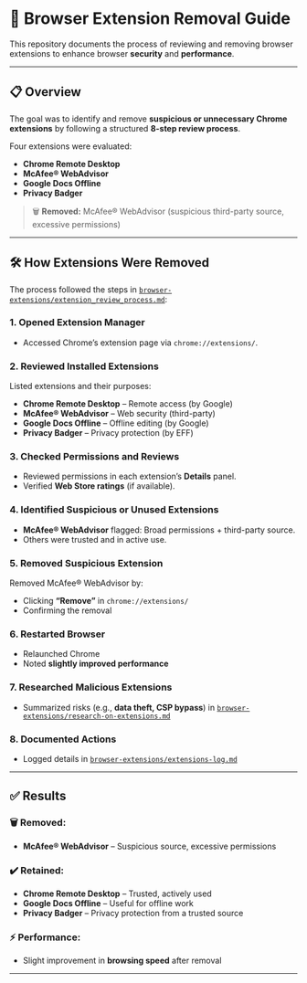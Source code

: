 # 🔐 Browser Extension Removal Guide

This repository documents the process of reviewing and removing browser extensions to enhance browser **security** and **performance**.

---

## 📋 Overview

The goal was to identify and remove **suspicious or unnecessary Chrome extensions** by following a structured **8-step review process**.

Four extensions were evaluated:

- **Chrome Remote Desktop**
- **McAfee® WebAdvisor**
- **Google Docs Offline**
- **Privacy Badger**

> 🗑️ **Removed:** McAfee® WebAdvisor (suspicious third-party source, excessive permissions)

---

## 🛠️ How Extensions Were Removed

The process followed the steps in [`browser-extensions/extension_review_process.md`](browser-extensions/extension_review_process.md):

### 1. Opened Extension Manager
- Accessed Chrome’s extension page via `chrome://extensions/`.

### 2. Reviewed Installed Extensions
Listed extensions and their purposes:
- **Chrome Remote Desktop** – Remote access (by Google)
- **McAfee® WebAdvisor** – Web security (third-party)
- **Google Docs Offline** – Offline editing (by Google)
- **Privacy Badger** – Privacy protection (by EFF)

### 3. Checked Permissions and Reviews
- Reviewed permissions in each extension’s **Details** panel.
- Verified **Web Store ratings** (if available).

### 4. Identified Suspicious or Unused Extensions
- **McAfee® WebAdvisor** flagged: Broad permissions + third-party source.
- Others were trusted and in active use.

### 5. Removed Suspicious Extension
Removed McAfee® WebAdvisor by:
- Clicking **“Remove”** in `chrome://extensions/`
- Confirming the removal

### 6. Restarted Browser
- Relaunched Chrome
- Noted **slightly improved performance**

### 7. Researched Malicious Extensions
- Summarized risks (e.g., **data theft, CSP bypass**) in [`browser-extensions/research-on-extensions.md`](browser-extensions/reasearch-on-extensions.md)

### 8. Documented Actions
- Logged details in [`browser-extensions/extensions-log.md`](browser-extensions/extension-log.md)

---

## ✅ Results

### 🗑️ Removed:
- **McAfee® WebAdvisor** – Suspicious source, excessive permissions

### ✔️ Retained:
- **Chrome Remote Desktop** – Trusted, actively used
- **Google Docs Offline** – Useful for offline work
- **Privacy Badger** – Privacy protection from a trusted source

### ⚡ Performance:
- Slight improvement in **browsing speed** after removal

---
